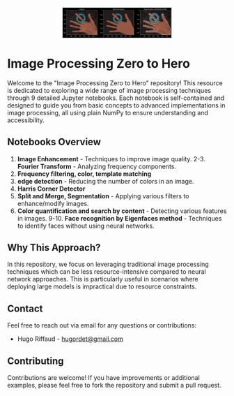 <p align="center">
  <img src="./img_mkrd.png" alt="Image 1" width="250"/>
</p>

# Image Processing Zero to Hero

Welcome to the "Image Processing Zero to Hero" repository! This resource is dedicated to exploring a wide range of image processing techniques through 9 detailed Jupyter notebooks. Each notebook is self-contained and designed to guide you from basic concepts to advanced implementations in image processing, all using plain NumPy to ensure understanding and accessibility.

## Notebooks Overview

1. **Image Enhancement** - Techniques to improve image quality.
2-3. **Fourier Transform** - Analyzing frequency components.
4. **Frequency filtering, color, template matching** 
5. **edge detection** - Reducing the number of colors in an image.
6. **Harris Corner Detector**
7. **Split and Merge, Segmentation** - Applying various filters to enhance/modify images.
8. **Color quantification and search by content** - Detecting various features in images.
9-10. **Face recognition by Eigenfaces method** - Techniques to identify faces without using neural networks.



## Why This Approach?

In this repository, we focus on leveraging traditional image processing techniques which can be less resource-intensive compared to neural network approaches. This is particularly useful in scenarios where deploying large models is impractical due to resource constraints.

## Contact

Feel free to reach out via email for any questions or contributions:
- Hugo Riffaud - [hugordet@gmail.com](mailto:hugordet@gmail.com)

## Contributing

Contributions are welcome! If you have improvements or additional examples, please feel free to fork the repository and submit a pull request.

